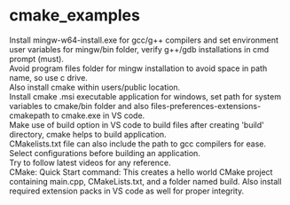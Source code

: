 # cmake_examples
 
Install mingw-w64-install.exe for gcc/g++ compilers and set environment user variables for mingw/bin folder, verify g++/gdb installations in cmd prompt (must).  <br />
Avoid program files folder for mingw installation to avoid space in path name, so use c drive.  <br />
Also install cmake within users/public location.  <br />
Install cmake .msi executable application for windows, set path for system variables to cmake/bin folder and also files-preferences-extensions-cmakepath to cmake.exe in VS code. <br />
Make use of build option in VS code to build files after creating 'build' directory, cmake helps to build application. <br />
CMakelists.txt file can also include the path to gcc compilers for ease. <br />
Select configurations before building an application. <br />
Try to follow latest videos for any reference. <br />
CMake: Quick Start command: This creates a hello world CMake project containing main.cpp, CMakeLists.txt, and a folder named build.
Also install required extension packs in VS code as well for proper integrity.
